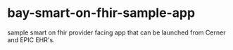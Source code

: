 # bay-smart-on-fhir-sample-app
sample smart on fhir provider facing app that can be launched from Cerner and EPIC EHR's.
